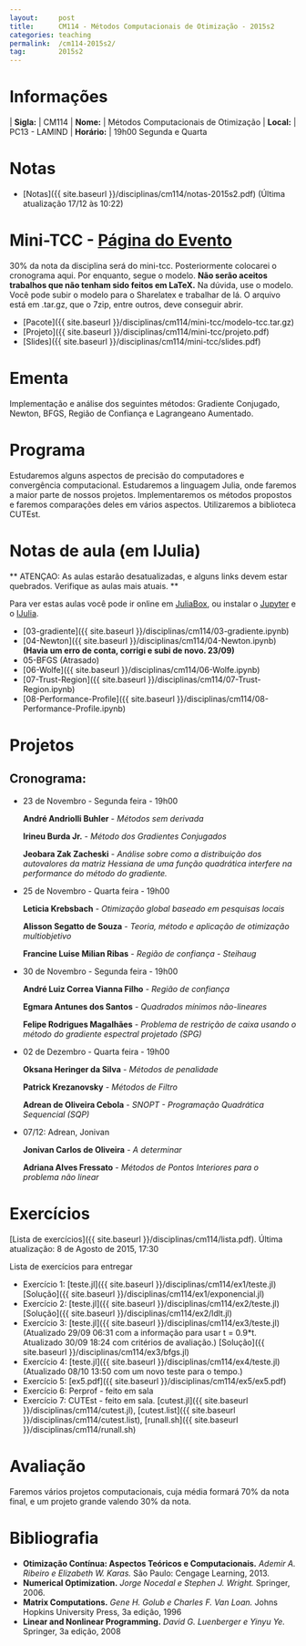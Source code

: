 ```yaml
---
layout:     post
title:      CM114 - Métodos Computacionais de Otimização - 2015s2
categories: teaching
permalink:  /cm114-2015s2/
tag:        2015s2
---
```


# Informações

  | **Sigla:**   | CM114
  | **Nome:**    | Métodos Computacionais de Otimização
  | **Local:**   | PC13 - LAMIND
  | **Horário:** | 19h00 Segunda e Quarta

# Notas

  - [Notas]({{ site.baseurl }}/disciplinas/cm114/notas-2015s2.pdf)
    (Última atualização 17/12 às 10:22)

# Mini-TCC - [Página do Evento](tcc)

30% da nota da disciplina será do mini-tcc. Posteriormente colocarei o
cronograma aqui. Por enquanto, segue o modelo. **Não serão aceitos trabalhos
que não tenham sido feitos em LaTeX.** Na dúvida, use o modelo.
Você pode subir o modelo para o Sharelatex e trabalhar de lá.
O arquivo está em .tar.gz, que o 7zip, entre outros, deve conseguir abrir.

  - [Pacote]({{ site.baseurl }}/disciplinas/cm114/mini-tcc/modelo-tcc.tar.gz)
  - [Projeto]({{ site.baseurl }}/disciplinas/cm114/mini-tcc/projeto.pdf)
  - [Slides]({{ site.baseurl }}/disciplinas/cm114/mini-tcc/slides.pdf)

# Ementa

Implementação e análise dos seguintes métodos: Gradiente Conjugado, Newton,
BFGS, Região de Confiança e Lagrangeano Aumentado.

# Programa

Estudaremos alguns aspectos de precisão do computadores e convergência
computacional.
Estudaremos a linguagem Julia, onde faremos a maior parte de nossos projetos.
Implementaremos os métodos propostos e faremos comparações deles em vários
aspectos.
Utilizaremos a biblioteca CUTEst.

# Notas de aula (em IJulia)

** ATENÇAO: As aulas estarão desatualizadas, e alguns links devem estar
quebrados. Verifique as aulas mais atuais. **

Para ver estas aulas você pode ir online em
[JuliaBox](https://www.juliabox.org),
ou instalar o [Jupyter](https://jupyter.org/) e o
[IJulia](https://github.com/JuliaLang/IJulia.jl).

  - [03-gradiente]({{ site.baseurl }}/disciplinas/cm114/03-gradiente.ipynb)
  - [04-Newton]({{ site.baseurl }}/disciplinas/cm114/04-Newton.ipynb)
    **(Havia um erro de conta, corrigi e subi de novo. 23/09)**
  - 05-BFGS (Atrasado)
  - [06-Wolfe]({{ site.baseurl }}/disciplinas/cm114/06-Wolfe.ipynb)
  - [07-Trust-Region]({{ site.baseurl }}/disciplinas/cm114/07-Trust-Region.ipynb)
  - [08-Performance-Profile]({{ site.baseurl }}/disciplinas/cm114/08-Performance-Profile.ipynb)

# Projetos

## Cronograma:

  - 23 de Novembro - Segunda feira - 19h00

      **André Andriolli Buhler** - *Métodos sem derivada*

      **Irineu Burda Jr.** - *Método dos Gradientes Conjugados*

      **Jeobara Zak Zacheski** - *Análise sobre como a distribuição dos autovalores
      da matriz Hessiana de uma função quadrática interfere na performance do
      método do gradiente.*
  - 25 de Novembro - Quarta feira - 19h00

    **Leticia Krebsbach** - *Otimização global baseado em pesquisas locais*

    **Alisson Segatto de Souza** - *Teoria, método e aplicação de otimização
    multiobjetivo*

    **Francine Luise Milian Ribas** - *Região de confiança - Steihaug*
  - 30 de Novembro - Segunda feira - 19h00

    **André Luiz Correa Vianna Filho** - *Região de confiança*

    **Egmara Antunes dos Santos** - *Quadrados mínimos não-lineares*

    **Felipe Rodrigues Magalhães** - *Problema de restrição de caixa usando o
    método do gradiente espectral projetado (SPG)*

  - 02 de Dezembro - Quarta feira - 19h00

    **Oksana Heringer da Silva** - *Métodos de penalidade*

    **Patrick Krezanovsky** - *Métodos de Filtro*

    **Adrean de Oliveira Cebola** - *SNOPT - Programação Quadrática Sequencial
    (SQP)*

  - 07/12: Adrean, Jonivan

    **Jonivan Carlos de Oliveira** - *A determinar*

    **Adriana Alves Fressato** - *Métodos de Pontos Interiores para o problema
    não linear*

# Exercícios

[Lista de exercícios]({{ site.baseurl }}/disciplinas/cm114/lista.pdf).
Última atualização: 8 de Agosto de 2015, 17:30

Lista de exercícios para entregar

  - Exercício 1: [teste.jl]({{ site.baseurl }}/disciplinas/cm114/ex1/teste.jl)
    [Solução]({{ site.baseurl }}/disciplinas/cm114/ex1/exponencial.jl)
  - Exercício 2: [teste.jl]({{ site.baseurl }}/disciplinas/cm114/ex2/teste.jl)
    [Solução]({{ site.baseurl }}/disciplinas/cm114/ex2/ldlt.jl)
  - Exercício 3: [teste.jl]({{ site.baseurl }}/disciplinas/cm114/ex3/teste.jl)
    (Atualizado 29/09 06:31 com a informação
    para usar t = 0.9*t. Atualizado 30/09 18:24 com critérios de avaliação.)
    [Solução]({{ site.baseurl }}/disciplinas/cm114/ex3/bfgs.jl)
  - Exercício 4: [teste.jl]({{ site.baseurl }}/disciplinas/cm114/ex4/teste.jl)
    (Atualizado 08/10 13:50 com um novo teste para o tempo.)
  - Exercício 5: [ex5.pdf]({{ site.baseurl }}/disciplinas/cm114/ex5/ex5.pdf)
  - Exercício 6: Perprof - feito em sala
  - Exercício 7: CUTEst - feito em sala.
    [cutest.jl]({{ site.baseurl }}/disciplinas/cm114/cutest.jl),
    [cutest.list]({{ site.baseurl }}/disciplinas/cm114/cutest.list),
    [runall.sh]({{ site.baseurl }}/disciplinas/cm114/runall.sh)

# Avaliação

Faremos vários projetos computacionais, cuja média formará 70% da nota final,
e um projeto grande valendo 30% da nota.

# Bibliografia

  - **Otimização Contínua: Aspectos Teóricos e Computacionais.**
    *Ademir A. Ribeiro e Elizabeth W. Karas.*
    São Paulo: Cengage Learning,
    2013.
  - **Numerical Optimization.**
    *Jorge Nocedal e Stephen J. Wright.*
    Springer,
    2006.
  - **Matrix Computations.**
    *Gene H. Golub e Charles F. Van Loan.*
    Johns Hopkins University Press,
    3a edição,
    1996
  - **Linear and Nonlinear Programming.**
    *David G. Luenberger e Yinyu Ye.*
    Springer,
    3a edição,
    2008
